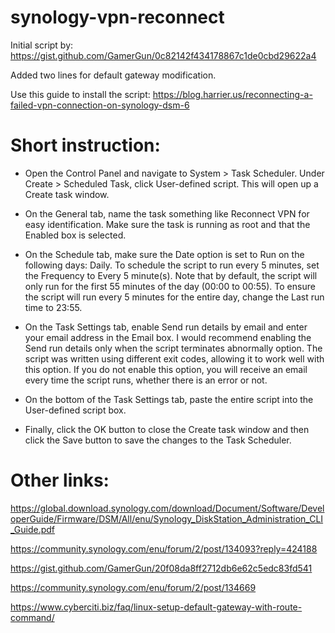 # synology-vpn-reconnect

Initial script by: https://gist.github.com/GamerGun/0c82142f434178867c1de0cbd29622a4

Added two lines for default gateway modification.

Use this guide to install the script: https://blog.harrier.us/reconnecting-a-failed-vpn-connection-on-synology-dsm-6

# Short instruction: 

- Open the Control Panel and navigate to System > Task Scheduler. Under Create > Scheduled Task, click User-defined script. This will open up a Create task window.

- On the General tab, name the task something like Reconnect VPN for easy identification. Make sure the task is running as root and that the Enabled box is selected.

- On the Schedule tab, make sure the Date option is set to Run on the following days: Daily. To schedule the script to run every 5 minutes, set the Frequency to Every 5 minute(s). Note that by default, the script will only run for the first 55 minutes of the day (00:00 to 00:55). To ensure the script will run every 5 minutes for the entire day, change the Last run time to 23:55.

- On the Task Settings tab, enable Send run details by email and enter your email address in the Email box. I would recommend enabling the Send run details only when the script terminates abnormally option. The script was written using different exit codes, allowing it to work well with this option. If you do not enable this option, you will receive an email every time the script runs, whether there is an error or not.

- On the bottom of the Task Settings tab, paste the entire script into the User-defined script box.

- Finally, click the OK button to close the Create task window and then click the Save button to save the changes to the Task Scheduler.

# Other links:

https://global.download.synology.com/download/Document/Software/DeveloperGuide/Firmware/DSM/All/enu/Synology_DiskStation_Administration_CLI_Guide.pdf

https://community.synology.com/enu/forum/2/post/134093?reply=424188

https://gist.github.com/GamerGun/20f08da8ff2712db6e62c5edc83fd541

https://community.synology.com/enu/forum/2/post/134669

https://www.cyberciti.biz/faq/linux-setup-default-gateway-with-route-command/
